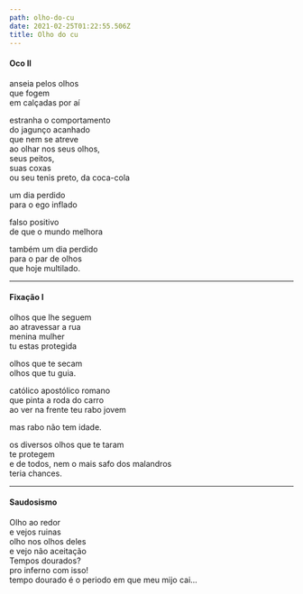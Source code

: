 ```yaml
---
path: olho-do-cu
date: 2021-02-25T01:22:55.506Z
title: Olho do cu
---
```


#### Oco II

anseia pelos olhos  
que fogem  
em calçadas por aí  

estranha o comportamento  
do jagunço acanhado  
que nem se atreve  
ao olhar nos seus olhos,  
seus peitos,  
suas coxas  
ou seu tenis preto, da coca-cola  

um dia perdido  
para o ego inflado  

falso positivo  
de que o mundo melhora  

também um dia perdido  
para o par de olhos  
que hoje multilado.  

-----

#### Fixação I

olhos que lhe seguem  
ao atravessar a rua  
menina mulher  
tu estas protegida  

olhos que te secam  
olhos que tu guia.  

católico apostólico romano  
que pinta a roda do carro  
ao ver na frente teu rabo jovem  

mas rabo não tem idade.  

os diversos olhos que te taram  
te protegem  
e de todos, nem o mais safo dos malandros  
teria chances.  

-----

#### Saudosismo

Olho ao redor  
e vejos ruinas  
olho nos olhos deles  
e vejo não aceitação  
Tempos dourados?  
pro inferno com isso!  
tempo dourado é o periodo em que meu mijo cai...  
